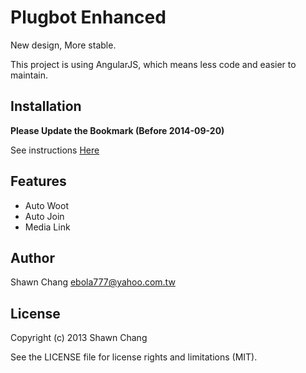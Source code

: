 # Plugbot Enhanced

New design, More stable.

This project is using AngularJS, which means less code and easier to maintain.

## Installation

**Please Update the Bookmark (Before 2014-09-20)**

See instructions [Here](http://ebola777.github.io/)

## Features

- Auto Woot
- Auto Join
- Media Link

## Author

Shawn Chang <ebola777@yahoo.com.tw>

## License

Copyright (c) 2013 Shawn Chang

See the LICENSE file for license rights and limitations (MIT).
